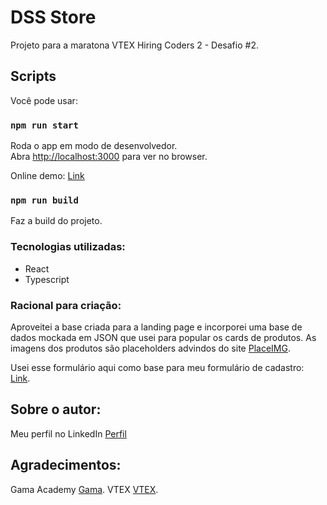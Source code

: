 # DSS Store

Projeto para a maratona VTEX Hiring Coders 2 - Desafio #2.

## Scripts

Você pode usar:

### `npm run start`

Roda o app em modo de desenvolvedor.\
Abra [http://localhost:3000](http://localhost:3000) para ver no browser.

Online demo: [Link](https://dss-store-hiring-coders.netlify.app)

### `npm run build`

Faz a build do projeto.

### Tecnologias utilizadas:

- React
- Typescript

### Racional para criação:

Aproveitei a base criada para a landing page e incorporei uma base de dados mockada em JSON que usei para popular os cards de produtos. As imagens dos produtos são placeholders advindos do site [PlaceIMG](https://placeimg.com).

Usei esse formulário aqui como base para meu formulário de cadastro: [Link](https://github.com/rbmelolima/Formulario-React).

## Sobre o autor:

Meu perfil no LinkedIn [Perfil](https://www.linkedin.com/in/dante-souza-e-souza/)

## Agradecimentos:

Gama Academy [Gama](https://gama.academy).
VTEX [VTEX](https://vtex.com/br-pt/).
